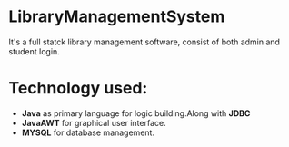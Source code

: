 # LibraryManagementSystem

It's a full statck library management software, consist of both admin and student login.
# Technology used: 
<ul>
 <li> <b>Java</b> as primary language for logic building.Along with <b>JDBC</b> </li>
 <li> <b>JavaAWT</b> for graphical user interface.</li>
 <li> <b>MYSQL</b> for database management.</li>
</ul>

 
